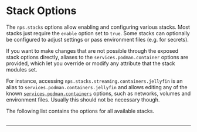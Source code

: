 # Stack Options

The `nps.stacks` options allow enabling and configuring various stacks.
Most stacks just require the `enable` option set to `true`. Some stacks can optionally be configured to adjust settings or pass environment files (e.g. for secrets).

If you want to make changes that are not possible through the exposed stack options directly, aliases to the `services.podman.container` options are provided, which let you override or modify any attribute that the stack modules set.

For instance, accessing `nps.stacks.streaming.containers.jellyfin` is an alias to `services.podman.containers.jellyfin` and allows editing any of the known [`services.podman.containers`](https://home-manager-options.extranix.com/?query=services.podman.containers&release=master) options, such as networks, volumes and environment files. Usually this should not be necessary though.

The following list contains the options for all available stacks.
<br/><br/>

---
